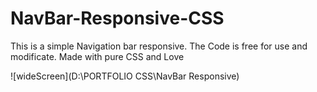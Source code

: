 # NavBar-Responsive-CSS
This is a simple Navigation bar responsive.
The Code is free for use and modificate.
Made with pure CSS and Love

![wideScreen](D:\PORTFOLIO CSS\NavBar Responsive)
